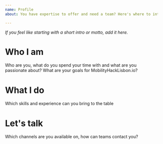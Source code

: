 ```yaml
---
name: Profile
about: You have expertise to offer and need a team? Here's where to introduce yourself!

---
```


_If you feel like starting with a short intro or motto, add it here._

# Who I am
Who are you, what do you spend your time with and what are you passionate about? What are your goals for MobilityHackLisbon.io?

# What I do
Which skills and experience can you bring to the table

# Let's talk
Which channels are you available on, how can teams contact you?